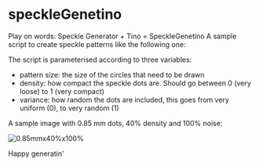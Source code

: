 # speckleGenetino
Play on words: Speckle Generator + Tino = SpeckleGenetino
A sample script to create speckle patterns like the following one:

The script is parameterised according to three variables:
  - pattern size: the size of the circles that need to be drawn
  - density: how compact the speckle dots are. Should go between 0 (very loose) to 1 (very compact)
  - variance: how random the dots are included, this goes from very uniform (0), to very random (1)

A sample image with 0.85 mm dots, 40% density and 100% noise:

![0.85mmx40%x100%](https://github.com/TinoDerb/speckleGenetino/blob/main/0p85x0p40x1p00.png)

Happy generatin'

